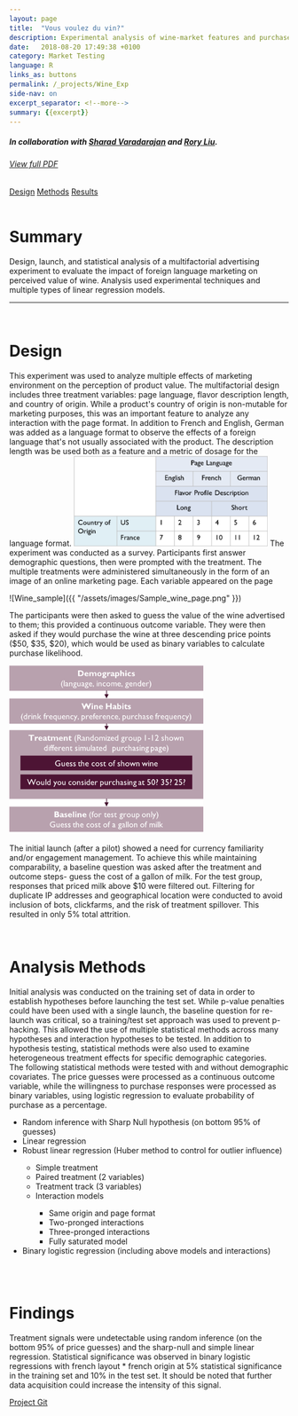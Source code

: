 ```yaml
---
layout: page
title:  "Vous voulez du vin?"
description: Experimental analysis of wine-market features and purchase likelihood
date:   2018-08-20 17:49:38 +0100
category: Market Testing
language: R
links_as: buttons
permalink: /_projects/Wine_Exp
side-nav: on
excerpt_separator: <!--more-->
summary: {{excerpt}}
---
```


##### In collaboration with [Sharad Varadarajan][sharadsite] and [Rory Liu][rorysite].
###### [View full PDF]({{site.baseurl}}/assets/Wine_Writeup.pdf)  
<div id="nav" class="clearfix">
<a href="#design">Design</a>  
<a href="#methods">Methods</a>  
<a href="#results">Results</a>
</div>
<br>
<h1><a name="summary"></a>Summary</h1>
Design, launch, and statistical analysis of a multifactorial advertising experiment to evaluate the impact of foreign language marketing on perceived value of wine. Analysis used experimental techniques and multiple types of linear regression models.
<br>


<hr class="style-thin">

<br>
<h1><a name="design"></a>Design</h1>
This experiment was used to analyze multiple effects of marketing environment on the perception of product value. The multifactorial design includes three treatment variables: page language, flavor description length, and country of origin. While a product's country of origin is non-mutable for marketing purposes, this was an important feature to analyze any interaction with the page format. In addition to French and English, German was added as a language format to observe the effects of a foreign language that's not usually associated with the product. The description length was be used both as a feature and a metric of dosage for the language format.



<img src="/assets/images/Group_Design.png" alt="drawing" width="350" class="center"/>
<!--more-->
The experiment was conducted as a survey. Participants first answer demographic questions, then were prompted with the treatment. The multiple treatments were administered simultaneously in the form of an image of an online marketing page. Each variable appeared on the page
<br>

![Wine_sample]({{ "/assets/images/Sample_wine_page.png"  }})

The participants were then asked to guess the value of the wine advertised to them; this provided a continuous outcome variable. They were then asked if they would purchase the wine at three descending price points ($50, $35, $20), which would be used as binary variables to calculate purchase likelihood.    

<img src="/assets/images/survey_flow.png" alt="drawing" width="350" class="center"/>

The initial launch (after a pilot) showed a need for currency familiarity and/or engagement management. To achieve this while maintaining comparability, a baseline question was asked after the treatment and outcome steps- guess the cost of a gallon of milk. For the test group, responses that priced milk above $10 were filtered out. Filtering for duplicate IP addresses and geographical location were conducted to avoid inclusion of bots, clickfarms, and the risk of treatment spillover. This resulted in only 5% total attrition.  


<br>
<h1><a name="methods"></a>Analysis Methods</h1>
Initial analysis was conducted on the training set of data in order to establish hypotheses before launching the test set. While p-value penalties could have been used with a single launch, the baseline question for re-launch was critical, so a training/test set approach was used to prevent p-hacking. This allowed the use of multiple statistical methods across many hypotheses and interaction hypotheses to be tested. In addition to hypothesis testing, statistical methods were also used to examine heterogeneous treatment effects for specific demographic categories.  
<br>
The following statistical methods were tested with and without demographic covariates. The price guesses were processed as a continuous outcome variable, while the willingness to purchase responses were processed as binary variables, using logistic regression to evaluate probability of purchase as a percentage.  
<ul>
<li>Random inference with Sharp Null hypothesis (on bottom 95% of guesses) </li>
<li>Linear regression</li>  
<li>Robust linear regression (Huber method to control for outlier influence)</li>
<ul>
<li>Simple treatment</li>
<li>Paired treatment (2 variables)</li>
<li>Treatment track (3 variables)</li>
<li>Interaction models</li>
  <ul>
  <li>Same origin and page format</li>
  <li>Two-pronged interactions</li>
  <li>Three-pronged interactions</li>
  <li>Fully saturated model</li>
  </ul></ul>
  <li>Binary logistic regression (including above models and  interactions)</li>
</ul>

<br><br>
<h1><a name="results"></a>Findings</h1>
Treatment signals were undetectable using random inference (on the bottom 95% of price guesses) and the sharp-null and simple linear regression. Statistical significance was observed in binary logistic regressions with french layout * french origin at 5% statistical significance in the training set and 10% in the test set. It should be noted that further data acquisition could increase the intensity of this signal.


[Project Git][Wine_git]  

<!-- <a href="#linktotop">Back To Top</a> -->

[sharadsite]: [https://github.com/sharadv99]
[rorysite]: [https://github.com/roryliu112]
[Hurricane_site]: http://people.ischool.berkeley.edu/~cswavola/Economics%20of%20a%20Hurricaine/d3/index.html
[Wine_git]: https://github.com/cswavola/241_Wine_Final
